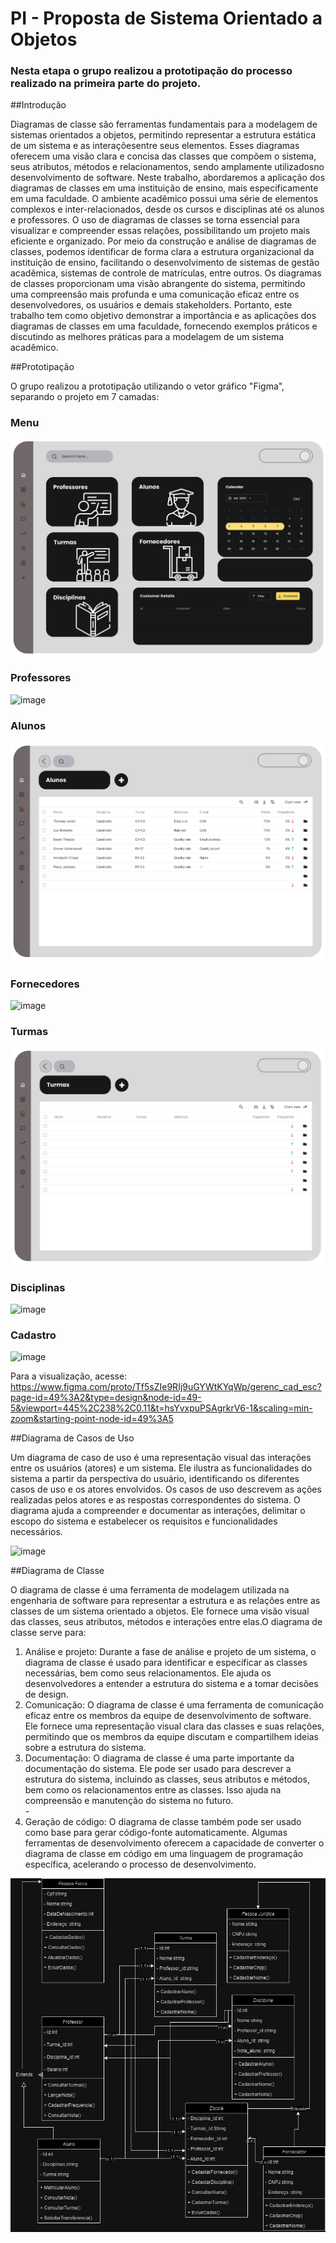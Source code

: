 <h1>PI - Proposta de Sistema Orientado a Objetos</h1>

### Nesta etapa o grupo realizou a prototipação do processo realizado na primeira parte do projeto.

##Introdução

Diagramas de classe são ferramentas fundamentais para a modelagem de sistemas orientados a objetos, permitindo representar a estrutura estática de um sistema e as interaçõesentre seus elementos. Esses diagramas oferecem 
uma visão clara e concisa das classes que compõem o sistema, seus atributos, métodos e relacionamentos, sendo amplamente utilizadosno desenvolvimento de software.
Neste trabalho, abordaremos a aplicação dos diagramas de classes em uma instituição de ensino, mais especificamente em uma faculdade. O ambiente acadêmico possui uma série de elementos complexos e inter-relacionados,
desde os cursos e disciplinas até os alunos e professores. O uso de diagramas de classes se torna essencial para visualizar e compreender essas relações, possibilitando um projeto mais eficiente e organizado.
Por meio da construção e análise de diagramas de classes, podemos identificar de forma clara a estrutura organizacional da instituição de ensino, facilitando o desenvolvimento de sistemas de gestão acadêmica, sistemas de
controle de matrículas, entre outros. Os diagramas de classes proporcionam uma visão abrangente do sistema, permitindo uma compreensão mais profunda e uma comunicação eficaz entre os desenvolvedores, os usuários e demais 
stakeholders. Portanto, este trabalho tem como objetivo demonstrar a importância e as aplicações dos diagramas de classes em uma faculdade, fornecendo exemplos práticos e discutindo as melhores práticas para a modelagem de um sistema acadêmico.

##Prototipação

O grupo realizou a prototipação utilizando o vetor gráfico "Figma", separando o projeto em 7 camadas:

### Menu 

![image](https://raw.githubusercontent.com/murilojcavalcanti/GereciadorEscolar/master/Prot%C3%B3tipo%20Menu.PNG)

### Professores

![image](https://github.com/murilojcavalcanti/GereciadorEscolar/blob/master/Prot%C3%B3tipo%20Professores.PNG?raw=true)

### Alunos

![image](https://github.com/murilojcavalcanti/GereciadorEscolar/blob/master/Prot%C3%B3tipo%20Alunos.PNG?raw=true)

### Fornecedores

![image](https://github.com/murilojcavalcanti/GereciadorEscolar/blob/master/Prot%C3%B3tipo%20Fornecedores.PNG?raw=true)

### Turmas

![image](https://github.com/murilojcavalcanti/GereciadorEscolar/blob/master/Prot%C3%B3tipo%20Turmas.PNG?raw=true)

### Disciplinas

![image](https://github.com/murilojcavalcanti/GereciadorEscolar/blob/master/Prot%C3%B3tipo%20Disciplinas.PNG?raw=true)

### Cadastro

![image](https://github.com/murilojcavalcanti/GereciadorEscolar/blob/master/Prot%C3%B3tipo%20Cadastro.PNG?raw=true)

Para a visualização, acesse: <a href="url">https://www.figma.com/proto/Tf5sZIe9RIj9uGYWtKYqWp/gerenc_cad_esc?page-id=49%3A2&type=design&node-id=49-5&viewport=445%2C238%2C0.11&t=hsYvxpuPSAgrkrV6-1&scaling=min-zoom&starting-point-node-id=49%3A5</a>

##Diagrama de Casos de Uso

Um diagrama de caso de uso é uma representação visual das interações entre os usuários (atores) e um sistema. Ele ilustra as funcionalidades do sistema a partir da perspectiva do usuário, identificando os diferentes casos de uso e os atores envolvidos. Os casos de uso descrevem as ações realizadas pelos atores e as respostas correspondentes do sistema. O diagrama ajuda a compreender e documentar as interações, delimitar o escopo do sistema e estabelecer os requisitos e funcionalidades necessários.

![image](https://github.com/JeffLCT/Teste/blob/main/WhatsApp%20Image%202023-09-17%20at%201.09.00%20PM.jpeg?raw=true)

##Diagrama de Classe

O diagrama de classe é uma ferramenta de modelagem utilizada na engenharia de software para representar a estrutura e as relações entre as classes de um sistema orientado a objetos. 
Ele fornece uma visão visual das classes, seus atributos, métodos e interações entre elas.O diagrama de classe serve para:
<ol>

<li>Análise e projeto: Durante a fase de análise e projeto de um sistema, o diagrama de classe é usado para identificar e especificar as classes necessárias, bem como seus relacionamentos. Ele ajuda os desenvolvedores a entender a estrutura do sistema e a tomar decisões de design.</li>

<li>Comunicação: O diagrama de classe é uma ferramenta de comunicação eficaz entre os membros da equipe de desenvolvimento de software. Ele fornece uma representação visual clara das classes e suas relações, permitindo que os membros da equipe discutam e compartilhem ideias sobre a estrutura do sistema.</li>

<li>Documentação: O diagrama de classe é uma parte importante da documentação do sistema. Ele pode ser usado para descrever a estrutura do sistema, incluindo as classes, seus atributos e métodos, bem como os relacionamentos entre as classes. Isso ajuda na compreensão e manutenção do sistema no futuro.</li> -

<li>Geração de código: O diagrama de classe também pode ser usado como base para gerar código-fonte automaticamente. Algumas ferramentas de desenvolvimento oferecem a capacidade de converter o diagrama de classe em código em uma linguagem de programação específica, acelerando o processo de desenvolvimento.</li>

</ol>

![image](https://raw.githubusercontent.com/murilojcavalcanti/GereciadorEscolar/master/diagrama.drawio.png)

